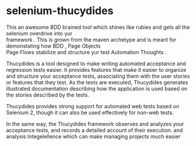 selenium-thucydides
===================
This   an  awesome   BDD brained  tool   which  shines  like  rubies  and  gets  all the  selenium overdrive  into  yur  
framework .  This   is   grown   from  the  maven archetype   and  is   meant  for     demonstating   how  BDD  , Page  Objects  
Page Flows  stabilize  and  structure   yur test  Automation Thoughts  . 

Thucydides  is a tool designed to make writing automated acceptance and regression tests easier.
It provides features that make it easier to organize and structure your acceptance tests,
associating them with the user stories or features that they test. As the tests are executed, 
Thucydides generates illustrated documentation describing how the application is used based
on the stories described by the tests.

Thucydides provides strong support for automated web tests based on Selenium 2,
though it can also be used effectively for non-web tests.

 In the same way, the Thucydides framework observes and analyzes your acceptance tests, and records a detailed account of their execution.
 and   analysis  Integelellence  which  can make  managing  projects  much easier  
 
 